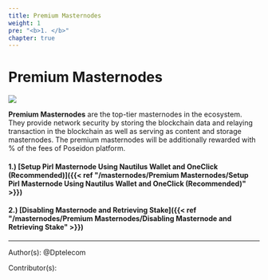 ```yaml
---
title: Premium Masternodes
weight: 1
pre: "<b>1. </b>"
chapter: true
---
```


# Premium Masternodes

![](/masternodes/images/masternodes.jpg)


**Premium Masternodes** are the top-tier masternodes in the ecosystem. 
They provide network security by storing the blockchain data and relaying transaction in the blockchain as well as serving as content and storage masternodes. 
The premium masternodes will be additionally rewarded with
% of the fees of Poseidon platform.


#### 1.) [Setup Pirl Masternode Using Nautilus Wallet and OneClick (Recommended)]({{< ref "/masternodes/Premium Masternodes/Setup Pirl Masternode Using Nautilus Wallet and OneClick (Recommended)" >}})
#### 2.) [Disabling Masternode and Retrieving Stake]({{< ref "/masternodes/Premium Masternodes/Disabling Masternode and Retrieving Stake" >}})



---
Author(s):
@Dptelecom


Contributor(s):
